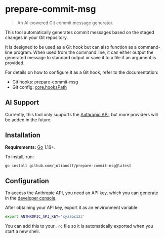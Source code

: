 # prepare-commit-msg

> An AI-powered Git commit message generator.

This tool automatically generates commit messages based on the staged changes in your Git repository.

It is designed to be used as a Git hook but can also function as a command-line program. When used from the command line, it can either output the generated message to standard output or save it to a file if an argument is provided.

For details on how to configure it as a Git hook, refer to the documentation:
- Git hooks: [prepare-commit-msg](https://git-scm.com/docs/githooks#_prepare_commit_msg)
- Git config: [core.hooksPath](https://git-scm.com/docs/git-config#Documentation/git-config.txt-corehooksPath)

## AI Support

Currently, this tool only supports the [Anthropic API](https://docs.anthropic.com), but more providers will be added in the future.

## Installation

**Requirements:** [Go](https://go.dev) 1.16+.

To install, run:

```sh
go install github.com/julianolf/prepare-commit-msg@latest
```

## Configuration

To access the Anthropic API, you need an API key, which you can generate in the [developer console](https://console.anthropic.com).

After obtaining your API key, export it as an environment variable:

```sh
export ANTHROPIC_API_KEY='xyzabc123'
```

You can add this to your `.rc` file so it is automatically exported when you start a new shell.
